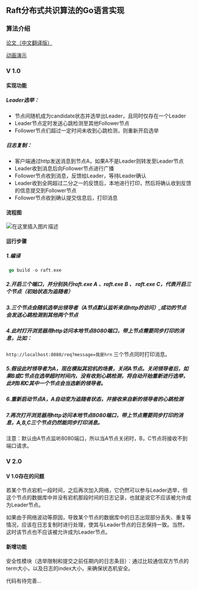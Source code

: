 ## Raft分布式共识算法的Go语言实现

### 算法介绍

[论文（中文翻译版）](https://github.com/maemual/raft-zh_cn/blob/master/raft-zh_cn.md)

[动画演示](http://thesecretlivesofdata.com/raft/)



### V 1.0

#### 实现功能

##### Leader选举：

 - 节点间随机成为candidate状态并选举出Leader，且同时仅存在一个Leader
 - Leader节点定时发送心跳检测至其他Follower节点
 - Follower节点们超过一定时间未收到心跳检测，则重新开启选举

##### 日志复制：

 - 客户端通过http发送消息到节点A，如果A不是Leader则转发至Leader节点
 - Leader收到消息后向Follower节点进行广播
 - Follower节点收到消息，反馈给Leader，等待Leader确认
 - Leader收到全网超过二分之一的反馈后，本地进行打印，然后将确认收到反馈的信息提交到Follower节点
 - Follower节点收到确认提交信息后，打印消息



#### 流程图

![在这里插入图片描述](https://img-blog.csdnimg.cn/4b0896ef8a3b43d8b819ce25f716a793.png)



#### 运行步骤

##### 1.编译
```go
 go build -o raft.exe
```

##### 2.开启三个端口，并分别执行raft.exe A 、raft.exe B 、 raft.exe C，代表开启三个节点（初始状态为追随者）
##### 3.三个节点会随机选举出领导者（A节点默认监听来自http的访问）,成功的节点会发送心跳检测到其他两个节点
##### 4.此时打开浏览器用http访问本地节点8080端口，带上节点需要同步打印的消息，比如：
`http://localhost:8080/req?message=我是hrn`
三个节点同时打印消息。

##### 5.假设此时领导者为A，现在模拟其宕机的场景，关闭A节点。关闭领导者后，如果B或C节点在选举超时时间内，没有收到心跳检测，将自动开始重新进行选举，此时B和C其中一个节点会当选新的领导者。

##### 6.重新启动节点A，A自动变为追随者状态，并接收来自新的领导者的心跳检测

##### 7.再次打开浏览器用http访问本地节点8080端口，带上节点需要同步打印的消息，A,B,C三个节点仍然能同步打印消息。

注意：默认由A节点监听8080端口，所以当A节点关闭时，B，C节点将接收不到端口请求。



### V 2.0

#### V 1.0存在的问题

若某个节点宕机一段时间，之后再次加入网络，它仍然可以参与Leader选举，但这个节点的数据库中并没有宕机那段时间的日志记录，也就是说它不应该被允许成为Leader节点。

如果由于网络波动等原因，导致某个节点的数据库中的日志出现部分丢失、重复等情况，应该在日志复制时进行处理，使其与Leader节点的日志保持一致。当然，这时该节点也不应该被允许成为Leader节点。



#### 新增功能

安全性模块（选举限制和提交之前任期内的日志条目）：通过比较通信双方节点的term大小，以及日志的index大小，来确保状态机安全。

代码有待完善...
